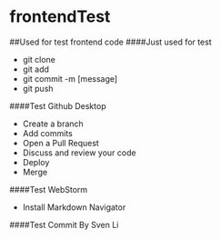 # frontendTest
##Used for test frontend code
####Just used for test
- git clone
- git add
- git commit -m [message]
- git push

####Test Github Desktop
- Create a branch
- Add commits
- Open a Pull Request
- Discuss and review your code
- Deploy
- Merge

####Test WebStorm
- Install Markdown Navigator

####Test Commit By Sven Li

